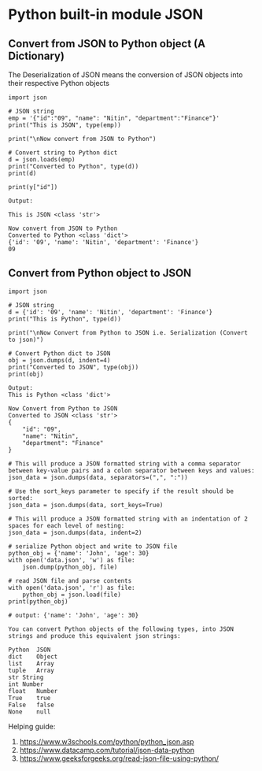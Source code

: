 # Python built-in module JSON

## Convert from JSON to Python object (A Dictionary)
The Deserialization of JSON means the conversion of JSON objects into their respective Python objects
```
import json

# JSON string
emp = '{"id":"09", "name": "Nitin", "department":"Finance"}'
print("This is JSON", type(emp))

print("\nNow convert from JSON to Python")

# Convert string to Python dict
d = json.loads(emp)
print("Converted to Python", type(d))
print(d)

print(y["id"])

Output:

This is JSON <class 'str'>

Now convert from JSON to Python
Converted to Python <class 'dict'>
{'id': '09', 'name': 'Nitin', 'department': 'Finance'}
09
```

## Convert from Python object to JSON

```
import json

# JSON string
d = {'id': '09', 'name': 'Nitin', 'department': 'Finance'}
print("This is Python", type(d))

print("\nNow Convert from Python to JSON i.e. Serialization (Convert to json)") 

# Convert Python dict to JSON
obj = json.dumps(d, indent=4)
print("Converted to JSON", type(obj))
print(obj)

Output:
This is Python <class 'dict'>

Now Convert from Python to JSON
Converted to JSON <class 'str'>
{
    "id": "09",
    "name": "Nitin",
    "department": "Finance"
}
```

```
# This will produce a JSON formatted string with a comma separator between key-value pairs and a colon separator between keys and values:
json_data = json.dumps(data, separators=(",", ":"))

# Use the sort_keys parameter to specify if the result should be sorted:
json_data = json.dumps(data, sort_keys=True)

# This will produce a JSON formatted string with an indentation of 2 spaces for each level of nesting:
json_data = json.dumps(data, indent=2)

# serialize Python object and write to JSON file
python_obj = {'name': 'John', 'age': 30}
with open('data.json', 'w') as file:
    json.dump(python_obj, file)

# read JSON file and parse contents
with open('data.json', 'r') as file:
    python_obj = json.load(file)
print(python_obj)  

# output: {'name': 'John', 'age': 30}
```

```
You can convert Python objects of the following types, into JSON strings and produce this equivalent json strings:

Python	JSON
dict	Object
list	Array
tuple	Array
str	String
int	Number
float	Number
True	true
False	false
None	null

```

Helping guide:
1. https://www.w3schools.com/python/python_json.asp
2. https://www.datacamp.com/tutorial/json-data-python
3. https://www.geeksforgeeks.org/read-json-file-using-python/